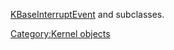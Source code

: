 [KBaseInterruptEvent](KBaseInterruptEvent "wikilink") and subclasses.

[Category:Kernel objects](Category:Kernel_objects "wikilink")